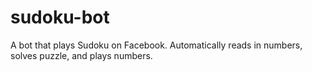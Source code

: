 # sudoku-bot
A bot that plays Sudoku on Facebook. Automatically reads in numbers, solves puzzle, and plays numbers.
